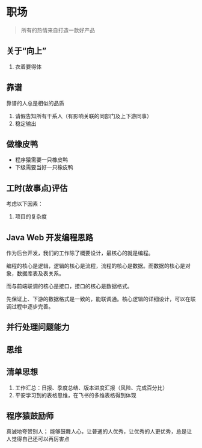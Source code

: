 # 职场

> 所有的热情来自打造一款好产品

## 关于“向上”

1. 衣着要得体

## 靠谱

靠谱的人总是相似的品质

1. 请假告知所有干系人（有影响关联的同部门及上下游同事）
2. 稳定输出

## 做橡皮鸭

- 程序猿需要一只橡皮鸭
- 下级需要当好一只橡皮鸭

## 工时(故事点)评估

考虑以下因素：

1. 项目的复杂度

## Java Web 开发编程思路

作为后台开发，我们的工作除了概要设计，最核心的就是编程。

编程的核心是逻辑，逻辑的核心是流程，流程的核心是数据。而数据的核心是对象，数据库表及表关系。

而与前端联调的核心是接口，接口的核心是数据格式。

先保证上、下游的数据格式是一致的，能联调通。核心逻辑的详细设计，可以在联调过程中逐步完善。

## 并行处理问题能力

## 思维

## 清单思想

1. 工作汇总：日报、季度总结、版本进度汇报（风险、完成百分比）
2. 平安学习到的表格思维，在飞书的多维表格得到体现

## 程序猿鼓励师

真诚地夸赞别人； 能够鼓舞人心，让普通的人优秀，让优秀的人更优秀，总是让人觉得自己还可以再厉害点

